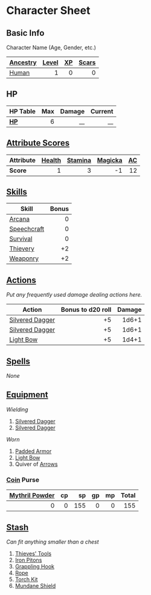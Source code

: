 # Character Sheet

## Basic Info

Character Name (Age, Gender, etc.)

| [Ancestry](../../Player%20Characters/Ancenstries/Ancestry.md)                          | [Level](../../Player%20Characters/Progression/Level.md) | [XP](../../Player%20Characters/Progression/Experience%20Points.md) | [Scars](../../Player%20Characters/Progression/Scars.md) |
| :------------------------------------------------------------------------------------- | ------------------------------------------------------: | -----------------------------------------------------------------: | ------------------------------------------------------: |
| [Human](../../Player%20Characters/Ancenstries/The%20People%20of%20Mithrinia/Humans.md) |                                                       1 |                                                                  0 |                                                       0 |

## HP

| **HP Table**                                                             | Max | Damage | Current |
| :----------------------------------------------------------------------- | --: | -----: | ------: |
| **[HP](../../Player%20Characters/Derived%20Statistics/Hit%20Points.md)** |   6 |     __ |      __ |

## [Attribute Scores](../../Player%20Characters/Attributes/Attribute%20Scores.md)

| Attribute | [Health](../../Player%20Characters/Attributes/Health.md) | [Stamina](../../Player%20Characters/Attributes/Stamina.md) | [Magicka](../../Player%20Characters/Attributes/Magicka.md) | [AC](../../Player%20Characters/Derived%20Statistics/Armor%20Class.md) |
| :-------- | -------------------------------------------------------: | ---------------------------------------------------------: | ---------------------------------------------------------: | --------------------------------------------------------------------: |
| **Score** |                                                        1 |                                                          3 |                                                         -1 |                                                                    12 |

## [Skills](../../Player%20Characters/Skills/Skills.md)

| Skill                                                          | Bonus |
| -------------------------------------------------------------- | ----: |
| [Arcana](../../Player%20Characters/Skills/Arcana.md)           |     0 |
| [Speechcraft](../../Player%20Characters/Skills/Speechcraft.md) |     0 |
| [Survival](../../Player%20Characters/Skills/Survival.md)       |     0 |
| [Thievery](../../Player%20Characters/Skills/Thievery.md)       |    +2 |
| [Weaponry](../../Player%20Characters/Skills/Weaponry.md)       |    +2 |

## [Actions](../../Game%20Procedures/Core%20Procedures/Action.md)

*Put any frequently used damage dealing actions here.*

| Action                                                                                          | Bonus to d20 roll | Damage |
| ----------------------------------------------------------------------------------------------- | ----------------: | -----: |
| [Silvered Dagger](../../Items%20and%20Gear/Weapons/Melee%20Weapons/Small%20Skilled%20Weapon.md) |                +5 |  1d6+1 |
| [Silvered Dagger](../../Items%20and%20Gear/Weapons/Melee%20Weapons/Small%20Skilled%20Weapon.md) |                +5 |  1d6+1 |
| [Light Bow](../../Items%20and%20Gear/Weapons/Ranged%20Weapons/Light%20Bow.md)                   |                +5 |  1d4+1 |

## [Spells](../../Magic/Spells.md)

*None*

## [Equipment](../../Player%20Characters/Inventory/Equipment.md)

*Wielding*
1. [Silvered Dagger](../../Items%20and%20Gear/Weapons/Melee%20Weapons/Small%20Skilled%20Weapon.md)
2. [Silvered Dagger](../../Items%20and%20Gear/Weapons/Melee%20Weapons/Small%20Skilled%20Weapon.md)

*Worn*
1. [Padded Armor](../../Items%20and%20Gear/Armor/Mundane%20Armor/Padded%20Armor.md)
2. [Light Bow](../../Items%20and%20Gear/Weapons/Ranged%20Weapons/Light%20Bow.md)
3. Quiver of [Arrows](../../Items%20and%20Gear/Weapons/Ammo/Arrow.md)

### [Coin](../Economy/Coins.md) Purse

| [Mythril Powder](../../Magic/Spellcasting/Mythril.md) |  cp |  sp |  gp |  mp | Total |
| ----------------------------------------------------: | --: | --: | --: | --: | ----: |
|                                                     0 |   0 | 155 |   0 |   0 |   155 |

## [Stash](../../Player%20Characters/Inventory/Stash.md)

*Can fit anything smaller than a chest*

1. [Thieves' Tools](../../Items%20and%20Gear/Gear/50%20Coins/Thieves'%20Tools.md)
2. [Iron Pitons](../../Items%20and%20Gear/Gear/10%20Coins/Iron%20Pitons.md)
3. [Grappling Hook](../../Items%20and%20Gear/Gear/25%20Coins/Grappling%20Hook.md)
4. [Rope](../../Items%20and%20Gear/Gear/50%20Coins/Rope.md)
5. [Torch Kit](../../Items%20and%20Gear/Gear/10%20Coins/Torch%20Kit.md)
6. [Mundane Shield](../../Items%20and%20Gear/Armor/Mundane%20Armor/Mundane%20Shield.md)
